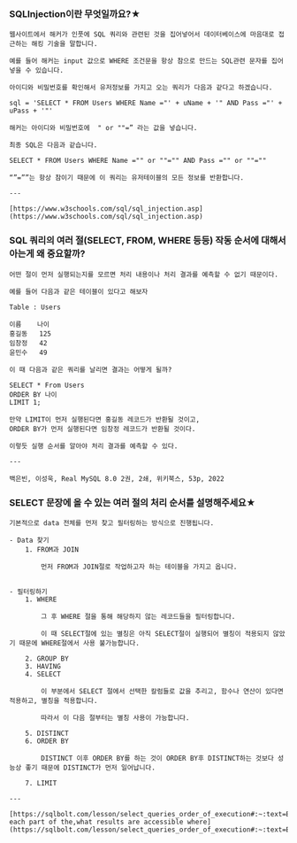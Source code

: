 ### SQLInjection이란 무엇일까요?★
    
    웹사이트에서 해커가 인풋에 SQL 쿼리와 관련된 것을 집어넣어서 데이터베이스에 마음대로 접근하는 해킹 기술을 말합니다.
    
    예를 들어 해커는 input 값으로 WHERE 조건문을 항상 참으로 만드는 SQL관련 문자를 집어넣을 수 있습니다.
    
    아이디와 비밀번호를 확인해서 유저정보를 가지고 오는 쿼리가 다음과 같다고 하겠습니다.
    
    sql = 'SELECT * FROM Users WHERE Name ="' + uName + '" AND Pass ="' + uPass + '"'
    
    해커는 아이디와 비밀번호에  " or ""=” 라는 값을 넣습니다.
    
    최종 SQL은 다음과 같습니다.
    
    SELECT * FROM Users WHERE Name ="" or ""="" AND Pass ="" or ""=""
    
    “”=””는 항상 참이기 때문에 이 쿼리는 유저테이블의 모든 정보를 반환합니다.
    
    ---
    
    [https://www.w3schools.com/sql/sql_injection.asp](https://www.w3schools.com/sql/sql_injection.asp)
    
### SQL 쿼리의 여러 절(SELECT, FROM, WHERE 등등) 작동 순서에 대해서 아는게 왜 중요할까?
    
    어떤 절이 먼저 실행되는지를 모르면 처리 내용이나 처리 결과를 예측할 수 없기 때문이다. 
    
    예를 들어 다음과 같은 테이블이 있다고 해보자
    
    Table : Users
    
    이름    나이
    홍길동   125
    임창정   42
    윤민수   49
    
    이 때 다음과 같은 쿼리를 날리면 결과는 어떻게 될까?
    
    SELECT * From Users
    ORDER BY 나이
    LIMIT 1;
    
    만약 LIMIT이 먼저 실행된다면 홍길동 레코드가 반환될 것이고,
    ORDER BY가 먼저 실행된다면 임창정 레코드가 반환될 것이다.
    
    이렇듯 실행 순서를 알아야 처리 결과를 예측할 수 있다.
    
    ---
    
    백은빈, 이성욱, Real MySQL 8.0 2권, 2쇄, 위키북스, 53p, 2022
    
### SELECT 문장에 올 수 있는 여러 절의 처리 순서를 설명해주세요★
    
    기본적으로 data 전체를 먼저 찾고 필터링하는 방식으로 진행됩니다.
    
    - Data 찾기
        1. FROM과 JOIN
            
            먼저 FROM과 JOIN절로 작업하고자 하는 테이블을 가지고 옵니다.
            
    
    - 필터링하기
        1. WHERE
            
            그 후 WHERE 절을 통해 해당하지 않는 레코드들을 필터링합니다.
            
            이 때 SELECT절에 있는 별칭은 아직 SELECT절이 실행되어 별칭이 적용되지 않았기 때문에 WHERE절에서 사용 불가능합니다.
            
        2. GROUP BY
        3. HAVING
        4. SELECT
            
            이 부분에서 SELECT 절에서 선택한 칼럼들로 값을 추리고, 함수나 연산이 있다면 적용하고, 별칭을 적용합니다.
            
            따라서 이 다음 절부터는 별칭 사용이 가능합니다.
            
        5. DISTINCT
        6. ORDER BY
            
            DISTINCT 이후 ORDER BY를 하는 것이 ORDER BY후 DISTINCT하는 것보다 성능상 좋기 때문에 DISTINCT가 먼저 일어납니다.
            
        7. LIMIT
    
    ---
    
    [https://sqlbolt.com/lesson/select_queries_order_of_execution#:~:text=Because each part of the,what results are accessible where](https://sqlbolt.com/lesson/select_queries_order_of_execution#:~:text=Because%20each%20part%20of%20the,what%20results%20are%20accessible%20where).
    